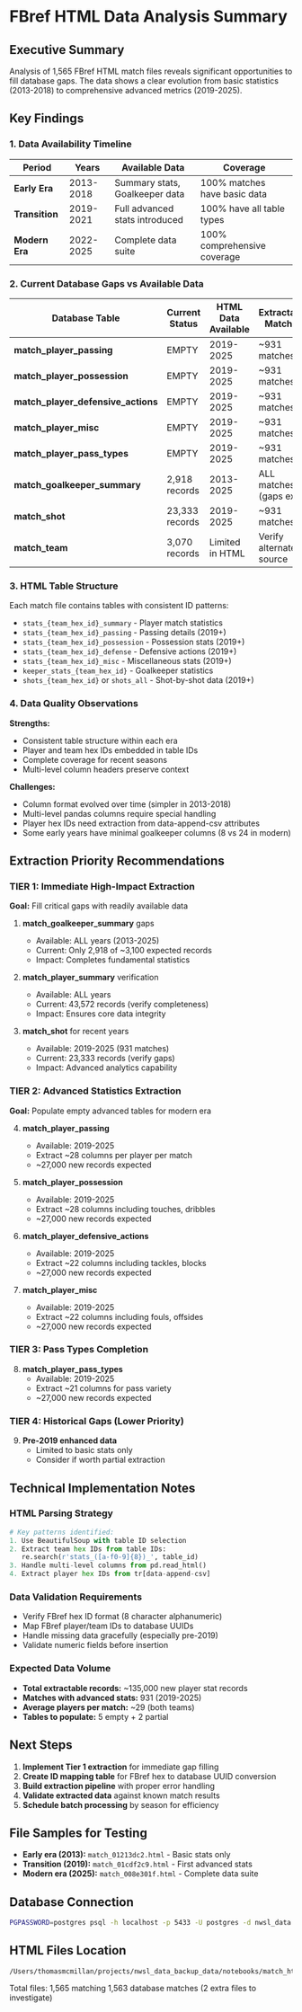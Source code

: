 # FBref HTML Data Analysis Summary

## Executive Summary

Analysis of 1,565 FBref HTML match files reveals significant opportunities to fill database gaps. The data shows a clear evolution from basic statistics (2013-2018) to comprehensive advanced metrics (2019-2025).

## Key Findings

### 1. Data Availability Timeline

| Period | Years | Available Data | Coverage |
|--------|-------|----------------|----------|
| **Early Era** | 2013-2018 | Summary stats, Goalkeeper data | 100% matches have basic data |
| **Transition** | 2019-2021 | Full advanced stats introduced | 100% have all table types |
| **Modern Era** | 2022-2025 | Complete data suite | 100% comprehensive coverage |

### 2. Current Database Gaps vs Available Data

| Database Table | Current Status | HTML Data Available | Extractable Matches |
|----------------|---------------|-------------------|-------------------|
| **match_player_passing** | EMPTY | 2019-2025 | ~931 matches |
| **match_player_possession** | EMPTY | 2019-2025 | ~931 matches |
| **match_player_defensive_actions** | EMPTY | 2019-2025 | ~931 matches |
| **match_player_misc** | EMPTY | 2019-2025 | ~931 matches |
| **match_player_pass_types** | EMPTY | 2019-2025 | ~931 matches |
| **match_goalkeeper_summary** | 2,918 records | 2013-2025 | ALL matches (gaps exist) |
| **match_shot** | 23,333 records | 2019-2025 | ~931 matches |
| **match_team** | 3,070 records | Limited in HTML | Verify alternate source |

### 3. HTML Table Structure

Each match file contains tables with consistent ID patterns:
- `stats_{team_hex_id}_summary` - Player match statistics
- `stats_{team_hex_id}_passing` - Passing details (2019+)
- `stats_{team_hex_id}_possession` - Possession stats (2019+)
- `stats_{team_hex_id}_defense` - Defensive actions (2019+)
- `stats_{team_hex_id}_misc` - Miscellaneous stats (2019+)
- `keeper_stats_{team_hex_id}` - Goalkeeper statistics
- `shots_{team_hex_id}` or `shots_all` - Shot-by-shot data (2019+)

### 4. Data Quality Observations

**Strengths:**
- Consistent table structure within each era
- Player and team hex IDs embedded in table IDs
- Complete coverage for recent seasons
- Multi-level column headers preserve context

**Challenges:**
- Column format evolved over time (simpler in 2013-2018)
- Multi-level pandas columns require special handling
- Player hex IDs need extraction from data-append-csv attributes
- Some early years have minimal goalkeeper columns (8 vs 24 in modern)

## Extraction Priority Recommendations

### TIER 1: Immediate High-Impact Extraction
**Goal:** Fill critical gaps with readily available data

1. **match_goalkeeper_summary** gaps
   - Available: ALL years (2013-2025)
   - Current: Only 2,918 of ~3,100 expected records
   - Impact: Completes fundamental statistics

2. **match_player_summary** verification
   - Available: ALL years
   - Current: 43,572 records (verify completeness)
   - Impact: Ensures core data integrity

3. **match_shot** for recent years
   - Available: 2019-2025 (931 matches)
   - Current: 23,333 records (verify gaps)
   - Impact: Advanced analytics capability

### TIER 2: Advanced Statistics Extraction
**Goal:** Populate empty advanced tables for modern era

4. **match_player_passing**
   - Available: 2019-2025
   - Extract ~28 columns per player per match
   - ~27,000 new records expected

5. **match_player_possession**
   - Available: 2019-2025
   - Extract ~28 columns including touches, dribbles
   - ~27,000 new records expected

6. **match_player_defensive_actions**
   - Available: 2019-2025
   - Extract ~22 columns including tackles, blocks
   - ~27,000 new records expected

7. **match_player_misc**
   - Available: 2019-2025
   - Extract ~22 columns including fouls, offsides
   - ~27,000 new records expected

### TIER 3: Pass Types Completion
8. **match_player_pass_types**
   - Available: 2019-2025
   - Extract ~21 columns for pass variety
   - ~27,000 new records expected

### TIER 4: Historical Gaps (Lower Priority)
9. **Pre-2019 enhanced data**
   - Limited to basic stats only
   - Consider if worth partial extraction

## Technical Implementation Notes

### HTML Parsing Strategy
```python
# Key patterns identified:
1. Use BeautifulSoup with table ID selection
2. Extract team hex IDs from table IDs: 
   re.search(r'stats_([a-f0-9]{8})_', table_id)
3. Handle multi-level columns from pd.read_html()
4. Extract player hex IDs from tr[data-append-csv]
```

### Data Validation Requirements
- Verify FBref hex ID format (8 character alphanumeric)
- Map FBref player/team IDs to database UUIDs
- Handle missing data gracefully (especially pre-2019)
- Validate numeric fields before insertion

### Expected Data Volume
- **Total extractable records:** ~135,000 new player stat records
- **Matches with advanced stats:** 931 (2019-2025)
- **Average players per match:** ~29 (both teams)
- **Tables to populate:** 5 empty + 2 partial

## Next Steps

1. **Implement Tier 1 extraction** for immediate gap filling
2. **Create ID mapping table** for FBref hex to database UUID conversion
3. **Build extraction pipeline** with proper error handling
4. **Validate extracted data** against known match results
5. **Schedule batch processing** by season for efficiency

## File Samples for Testing

- **Early era (2013):** `match_01213dc2.html` - Basic stats only
- **Transition (2019):** `match_01cdf2c9.html` - First advanced stats
- **Modern era (2025):** `match_008e301f.html` - Complete data suite

## Database Connection
```bash
PGPASSWORD=postgres psql -h localhost -p 5433 -U postgres -d nwsl_data
```

## HTML Files Location
```
/Users/thomasmcmillan/projects/nwsl_data_backup_data/notebooks/match_html_files/
```

Total files: 1,565 matching 1,563 database matches (2 extra files to investigate)